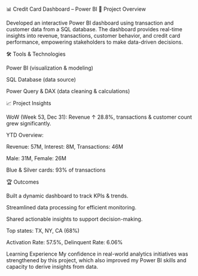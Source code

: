 📊 Credit Card Dashboard – Power BI
🚀 Project Overview

Developed an interactive Power BI dashboard using transaction and customer data from a SQL database. The dashboard provides real-time insights into revenue, transactions, customer behavior, and credit card performance, empowering stakeholders to make data-driven decisions.

🛠 Tools & Technologies

Power BI (visualization & modeling)

SQL Database (data source)

Power Query & DAX (data cleaning & calculations)

📈 Project Insights

WoW (Week 53, Dec 31): Revenue ↑ 28.8%, transactions & customer count grew significantly.

YTD Overview:

Revenue: 57M, Interest: 8M, Transactions: 46M

Male: 31M, Female: 26M

Blue & Silver cards: 93% of transactions

🏆 Outcomes

Built a dynamic dashboard to track KPIs & trends.

Streamlined data processing for efficient monitoring.

Shared actionable insights to support decision-making.

Top states: TX, NY, CA (68%)

Activation Rate: 57.5%, Delinquent Rate: 6.06%

Learning Experience
My confidence in real-world analytics initiatives was strengthened by this project, which also improved my Power BI skills and capacity to derive insights from data.
